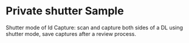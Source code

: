 # Private shutter Sample

Shutter mode of Id Capture: scan and capture both sides of a DL using shutter mode, save captures after a review process.
